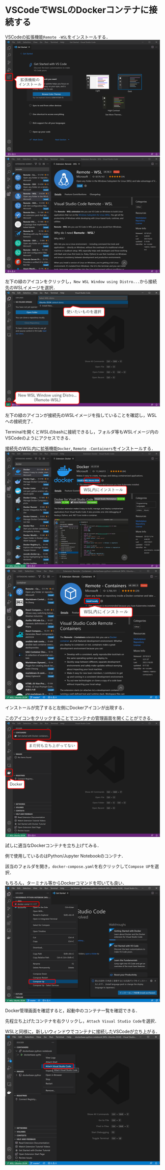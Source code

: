# VSCodeでWSLのDockerコンテナに接続する

VSCodeの拡張機能`Remote -WSL`をインストールする．
![](./imgs/wsl1.png)
![](./imgs/wsl2.png)

左下の緑のアイコンをクリックし，`New WSL Window using Distro...`から接続先のWSLイメージを選択．
![](./imgs/wsl3.png)

左下の緑のアイコンが接続先のWSLイメージを指していることを確認し，WSLへの接続完了．

Terminalを開くとWSLのbashに接続できるし，フォルダ等もWSLイメージ内のVSCodeのようにアクセスできる．

接続先のWSL内に拡張機能`Docker`, `Remote -Containers`をインストールする．
![](./imgs/wsl4.png)
![](./imgs/wsl5.png)

インストールが完了すると左側にDockerアイコンが出現する．

このアイコンをクリックすることでコンテナの管理画面を開くことができる．
![](./imgs/wsl6.png)

試しに適当なDockerコンテナを立ち上げてみる．

例で使用しているのはPython/Jupyter Notebookのコンテナ．

該当のフォルダを開き，`docker-compose.yaml`を右クリックして`Compose UP`を選択．

もちろん，ターミナル等からDockerコマンドを叩いても良い．
![](./imgs/wsl7.png)


Docker管理画面を確認すると，起動中のコンテナ一覧を確認できる．

先程立ち上げたコンテナを右クリックし，`Attach Visual Studio Code`を選択．

WSLと同様に，新しいウィンドウでコンテナに接続したVSCodeが立ち上がる．
![](./imgs/wsl8.png)
